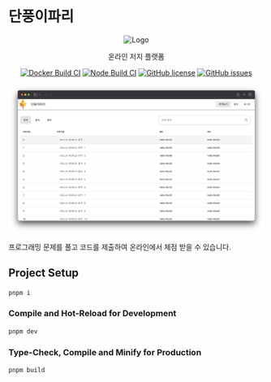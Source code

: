 # 단풍이파리

<div align="center">
  <p>
     <img 
     src="https://avatars.githubusercontent.com/u/113783233?s=200&v=4" 
     alt="Logo"
     width=100px
     height=100px
     />
  </p>
  
  <p>
    온라인 저지 플랫폼
  </p>

  <p>

[![Docker Build CI](https://github.com/Team-Maple-Leaf/MapleJudgePlatform/actions/workflows/docker-build.yml/badge.svg)](https://github.com/Team-Maple-Leaf/MapleJudgePlatform/actions/workflows/docker-build.yml) [![Node Build CI](https://github.com/Team-Maple-Leaf/MapleJudgePlatform/actions/workflows/build.yml/badge.svg)](https://github.com/Team-Maple-Leaf/MapleJudgePlatform/actions/workflows/build.yml) [![GitHub license](https://img.shields.io/github/license/Team-Maple-Leaf/MapleJudgePlatform)](https://github.com/Team-Maple-Leaf/MapleJudgePlatform/blob/main/License) [![GitHub issues](https://img.shields.io/github/issues/Team-Maple-Leaf/MapleJudgePlatform)](https://github.com/Team-Maple-Leaf/MapleJudgePlatform/issues)

  </p>
  
  <img
  src="./public/image/main-screen.png"
  alt="main-screen"
  />
  
</div>

프로그래밍 문제를 풀고 코드를 제출하여 온라인에서 체점 받을 수 있습니다.

## 

## Project Setup
```sh
pnpm i
```

### Compile and Hot-Reload for Development
```sh
pnpm dev
```

### Type-Check, Compile and Minify for Production
```sh
pnpm build
```
